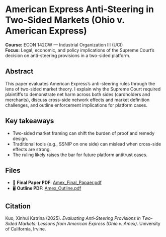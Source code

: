 # American Express Anti-Steering in Two-Sided Markets (Ohio v. American Express)

**Course:** ECON 142CW — Industrial Organization III (UCI)  
**Focus:** Legal, economic, and policy implications of the Supreme Court’s decision on anti-steering provisions in a two-sided platform.

## Abstract
This paper evaluates American Express’s anti-steering rules through the lens of two-sided market theory. I explain why the Supreme Court required plaintiffs to demonstrate net harm across both sides (cardholders and merchants), discuss cross-side network effects and market definition challenges, and outline enforcement implications for platform cases.

## Key takeaways
- Two-sided market framing can shift the burden of proof and remedy design.  
- Traditional tools (e.g., SSNIP on one side) can mislead when cross-side effects are strong.  
- The ruling likely raises the bar for future platform antitrust cases.

## Files
- 📄 **Final Paper PDF**: [Amex_Final_Papaer.pdf](https://github.com/xinhuikatrinakuo/amex-anti-steering-paper/blob/main/Research%20Paper.pdf)
- 🖥️ **Outline PDF**: [Amex_Outline.pdf](https://github.com/xinhuikatrinakuo/amex-anti-steering-paper/blob/main/Outline.pdf)

## Citation
Kuo, Xinhui Katrina (2025). *Evaluating Anti-Steering Provisions in Two-Sided Markets: Lessons from American Express (Ohio v. Amex).* University of California, Irvine.
